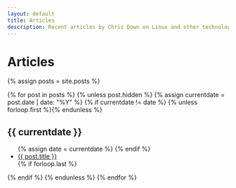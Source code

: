 ```yaml
---
layout: default
title: Articles
description: Recent articles by Chris Down on Linux and other technologies.
---
```


# Articles

{% assign posts = site.posts %}

<!-- TODO: make post.hidden and forloop.{first,last} play nice -->
{% for post in posts %}
{% unless post.hidden %}
{% assign currentdate = post.date | date: "%Y" %}
{% if currentdate != date %}
{% unless forloop.first %}</ul>{% endunless %}
<h2 id="y{{post.date | date: "%Y"}}">{{ currentdate }}</h2>
<ul>
{% assign date = currentdate %}
{% endif %}
<li><a href="{{ post.url }}">{{ post.title }}</a></li>
{% if forloop.last %}</ul>{% endif %}
{% endunless %}
{% endfor %}

